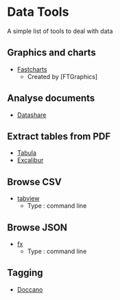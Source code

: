 # Data Tools

A simple list of tools to deal with data

## Graphics and charts

* [Fastcharts](https://fastcharts.io/)
  * Created by [FTGraphics]  

## Analyse documents

* [Datashare](https://github.com/ICIJ/datashare)

## Extract tables from PDF

* [Tabula](https://tabula.technology/)
* [Excalibur](https://www.tryexcalibur.com/)

## Browse CSV

* [tabview](https://github.com/TabViewer/tabview)
  * Type : command line
 
 ## Browse JSON
 
 * [fx](https://github.com/antonmedv/fx)
   * Type : command line

## Tagging

* [Doccano](https://github.com/chakki-works/doccano/wiki)
 
